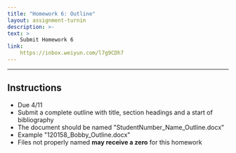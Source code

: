 ```yaml
---
title: "Homework 6: Outline"
layout: assignment-turnin
description: >-
text: >
    Submit Homework 6
link: 
    https://inbox.weiyun.com/l7g9CDh7
---
```

---
## Instructions
- Due 4/11
- Submit a complete outline with title, section headings and a start of bibliography
- The document should be named "StudentNumber_Name_Outline.docx"
- Example "120158_Bobby_Outline.docx"
- Files not properly named **may receive a zero** for this homework
